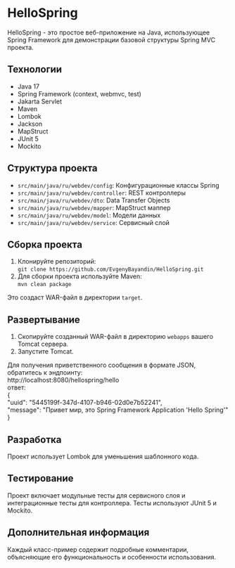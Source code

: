 # HelloSpring

HelloSpring - это простое веб-приложение на Java, использующее Spring Framework для демонстрации базовой структуры Spring MVC проекта.

## Технологии

- Java 17
- Spring Framework (context, webmvc, test)
- Jakarta Servlet
- Maven
- Lombok
- Jackson
- MapStruct
- JUnit 5
- Mockito

## Структура проекта

- `src/main/java/ru/webdev/config`: Конфигурационные классы Spring
- `src/main/java/ru/webdev/controller`: REST контроллеры
- `src/main/java/ru/webdev/dto`: Data Transfer Objects
- `src/main/java/ru/webdev/mapper`: MapStruct маппер
- `src/main/java/ru/webdev/model`: Модели данных
- `src/main/java/ru/webdev/service`: Сервисный слой

## Сборка проекта

1. Клонируйте репозиторий:<br>
   `git clone https://github.com/EvgenyBayandin/HelloSpring.git`
2. Для сборки проекта используйте Maven:<br>
`mvn clean package`

Это создаст WAR-файл в директории `target`.

## Развертывание

1. Скопируйте созданный WAR-файл в директорию `webapps` вашего Tomcat сервера.
2. Запустите Tomcat.

Для получения приветственного сообщения в формате JSON, обратитесь к эндпоинту:<br>http://localhost:8080/hellospring/hello
<br>
ответ:<br>
{<br>
    "uuid": "5445199f-347d-4107-b946-02d0e7b52241",<br>
    "message": "Привет мир, это Spring Framework Application 'Hello Spring'"<br>
}

## Разработка

Проект использует Lombok для уменьшения шаблонного кода.

## Тестирование

Проект включает модульные тесты для сервисного слоя и интеграционные тесты для контроллера. Тесты используют JUnit 5 и Mockito.

## Дополнительная информация

Каждый класс-пример содержит подробные комментарии, объясняющие его функциональность и особенности использования.